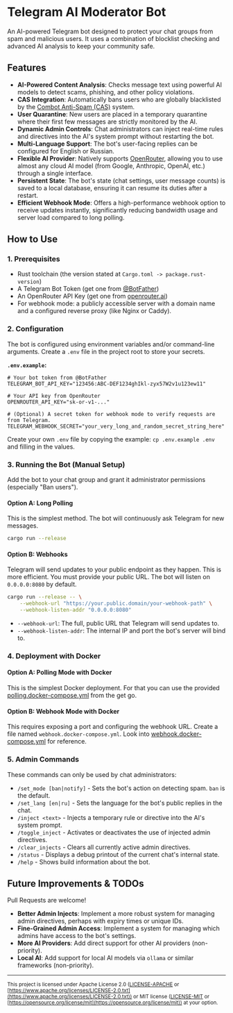 # Telegram AI Moderator Bot

An AI-powered Telegram bot designed to protect your chat groups from spam and malicious users. It uses a combination of blocklist checking and advanced AI analysis to keep your community safe.

## Features

* **AI-Powered Content Analysis**: Checks message text using powerful AI models to detect scams, phishing, and other policy violations.
* **CAS Integration**: Automatically bans users who are globally blacklisted by the [Combot Anti-Spam (CAS)](https://cas.chat/) system.
* **User Quarantine**: New users are placed in a temporary quarantine where their first few messages are strictly monitored by the AI.
* **Dynamic Admin Controls**: Chat administrators can inject real-time rules and directives into the AI's system prompt without restarting the bot.
* **Multi-Language Support**: The bot's user-facing replies can be configured for English or Russian.
* **Flexible AI Provider**: Natively supports [OpenRouter](https://openrouter.ai/), allowing you to use almost any cloud AI model (from Google, Anthropic, OpenAI, etc.) through a single interface.
* **Persistent State**: The bot's state (chat settings, user message counts) is saved to a local database, ensuring it can resume its duties after a restart.
* **Efficient Webhook Mode**: Offers a high-performance webhook option to receive updates instantly, significantly reducing bandwidth usage and server load compared to long polling.

## How to Use

### 1. Prerequisites

* Rust toolchain (the version stated at `Cargo.toml -> package.rust-version`)
* A Telegram Bot Token (get one from [@BotFather](https://t.me/BotFather))
* An OpenRouter API Key (get one from [openrouter.ai](https://openrouter.ai/))
* For webhook mode: a publicly accessible server with a domain name and a configured reverse proxy (like Nginx or Caddy).

### 2. Configuration

The bot is configured using environment variables and/or command-line arguments. Create a `.env` file in the project root to store your secrets.

**`.env.example`:**
```env
# Your bot token from @BotFather
TELEGRAM_BOT_API_KEY="123456:ABC-DEF1234ghIkl-zyx57W2v1u123ew11"

# Your API key from OpenRouter
OPENROUTER_API_KEY="sk-or-v1-..."

# (Optional) A secret token for webhook mode to verify requests are from Telegram.
TELEGRAM_WEBHOOK_SECRET="your_very_long_and_random_secret_string_here"
```

Create your own `.env` file by copying the example: `cp .env.example .env` and filling in the values.

### 3. Running the Bot (Manual Setup)

Add the bot to your chat group and grant it administrator permissions (especially "Ban users").

#### Option A: Long Polling

This is the simplest method. The bot will continuously ask Telegram for new messages.
```bash
cargo run --release
```

#### Option B: Webhooks

Telegram will send updates to your public endpoint as they happen. This is more efficient. You must provide your public URL. The bot will listen on `0.0.0.0:8080` by default.

```bash
cargo run --release -- \
    --webhook-url "https://your.public.domain/your-webhook-path" \
    --webhook-listen-addr "0.0.0.0:8080"
```
*   `--webhook-url`: The full, public URL that Telegram will send updates to.
*   `--webhook-listen-addr`: The internal IP and port the bot's server will bind to.

### 4. Deployment with Docker

#### Option A: Polling Mode with Docker

This is the simplest Docker deployment. For that you can use the provided [polling.docker-compose.yml](./polling.docker-compose.yml) from the get go.

#### Option B: Webhook Mode with Docker

This requires exposing a port and configuring the webhook URL. Create a file named `webhook.docker-compose.yml`. Look into [webhook.docker-compose.yml](./webhook.docker-compose.yml) for reference.

### 5. Admin Commands

These commands can only be used by chat administrators:

* `/set_mode [ban|notify]` - Sets the bot's action on detecting spam. `ban` is the default.
* `/set_lang [en|ru]` - Sets the language for the bot's public replies in the chat.
* `/inject <text>` - Injects a temporary rule or directive into the AI's system prompt.
* `/toggle_inject` - Activates or deactivates the use of injected admin directives.
* `/clear_injects` - Clears all currently active admin directives.
* `/status` - Displays a debug printout of the current chat's internal state.
* `/help` - Shows build information about the bot.

## Future Improvements & TODOs

Pull Requests are welcome!

* **Better Admin Injects**: Implement a more robust system for managing admin directives, perhaps with expiry times or unique IDs.
* **Fine-Grained Admin Access**: Implement a system for managing which admins have access to the bot's settings.
* **More AI Providers**: Add direct support for other AI providers (non-priority).
* **Local AI**: Add support for local AI models via `ollama` or similar frameworks (non-priority).

---
<sub>This project is licensed under Apache License 2.0 ([LICENSE-APACHE](./LICENSE-APACHE) or [https://www.apache.org/licenses/LICENSE-2.0.txt](https://www.apache.org/licenses/LICENSE-2.0.txt)) or MIT license ([LICENSE-MIT](./LICENSE-MIT) or [https://opensource.org/license/mit](https://opensource.org/license/mit)) at your option.</sub>